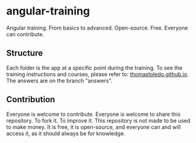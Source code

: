 # angular-training
Angular training. From basics to advanced. Open-source. Free. Everyone can contribute.

## Structure
Each folder is the app at a specific point during the training. To see the training instructions and courses, please refer to: [thomastoledo.github.io](thomastoledo.github.io). The answers are on the branch "answers".

## Contribution
Everyone is welcome to contribute. Everyone is welcome to share this repository. To fork it. To improve it.
This repository is not made to be used to make money. It is free, it is open-source, and everyone can and will access it, as it should always be for knowledge.

